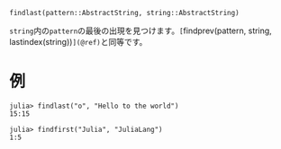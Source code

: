 ```
findlast(pattern::AbstractString, string::AbstractString)
```

`string`内の`pattern`の最後の出現を見つけます。`[`findprev(pattern, string, lastindex(string))`](@ref)`と同等です。

# 例

```jldoctest
julia> findlast("o", "Hello to the world")
15:15

julia> findfirst("Julia", "JuliaLang")
1:5
```
